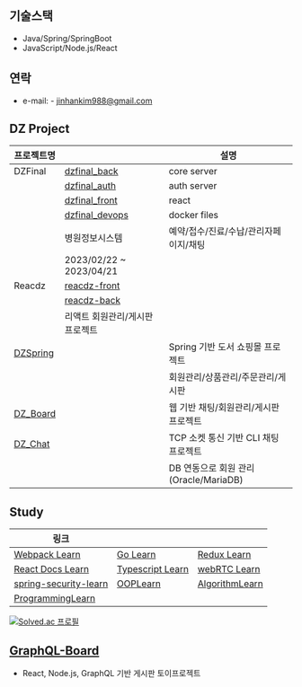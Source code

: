 
## 기술스택
- Java/Spring/SpringBoot
- JavaScript/Node.js/React

## 연락
- e-mail: - jinhankim988@gmail.com

## DZ Project
| 프로젝트명 |     | 설명 |
|------------|-------------|------|
| DZFinal | [dzfinal_back](https://github.com/jhkim988/dzfinal_back) | core server |
|  | [dzfinal_auth](https://github.com/jhkim988/dzfinal_auth) | auth server |
|  | [dzfinal_front](https://github.com/jhkim988/dzfinal_front) | react |
|  | [dzfinal_devops](https://github.com/jhkim988/devops) | docker files |
|  | 병원정보시스템 | 예약/접수/진료/수납/관리자페이지/채팅 |
|  | 2023/02/22 ~ 2023/04/21 |  |
| Reacdz | [reacdz-front](https://github.com/jhkim988/reacdz-front) |  |
|  | [reacdz-back](https://github.com/jhkim988/reacdz-back) |  |
|  | 리액트 회원관리/게시판 프로젝트 |  |
| [DZSpring](https://github.com/jhkim988/DZSpring) |  | Spring 기반 도서 쇼핑몰 프로젝트 |
|  |                | 회원관리/상품관리/주문관리/게시판 |
| [DZ_Board](https://github.com/jhkim988/DZBoard) |  | 웹 기반 채팅/회원관리/게시판 프로젝트 |
| [DZ_Chat](https://github.com/jhkim988/DZ_Chat) |  | TCP 소켓 통신 기반 CLI 채팅 프로젝트 |
|  |                | DB 연동으로 회원 관리(Oracle/MariaDB) |
## Study
|  링크  |      |      |
|------|------|------|
| [Webpack Learn](https://github.com/jhkim988/webpack-learn) | [Go Learn](https://github.com/jhkim988/go-learn) | [Redux Learn](https://github.com/jhkim988/redux-learn) |
| [React Docs Learn](https://github.com/jhkim988/react-docs-learn) | [Typescript Learn](https://github.com/jhkim988/typescript-learn) | [webRTC Learn](https://github.com/jhkim988/web_rtc_learn) |
| [spring-security-learn](https://github.com/jhkim988/spring-security-learn) | [OOPLearn](https://github.com/jhkim988/OOPLearn) | [AlgorithmLearn](https://github.com/jhkim988/AlgorithmLearn) |
| [ProgrammingLearn](https://github.com/jhkim988/ProgrammingLearn) |       |       |


[![Solved.ac
프로필](http://mazassumnida.wtf/api/v2/generate_badge?boj=fccva)](https://solved.ac/fccva)

## [GraphQL-Board](https://github.com/jhkim988/Graphql-Board)
- React, Node.js, GraphQL 기반 게시판 토이프로젝트
